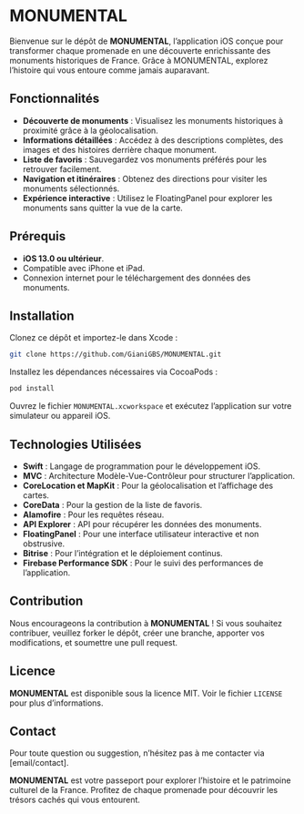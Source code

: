 # MONUMENTAL

Bienvenue sur le dépôt de **MONUMENTAL**, l’application iOS conçue pour transformer chaque promenade en une découverte enrichissante des monuments historiques de France. Grâce à MONUMENTAL, explorez l’histoire qui vous entoure comme jamais auparavant.

## Fonctionnalités

- **Découverte de monuments** : Visualisez les monuments historiques à proximité grâce à la géolocalisation.
- **Informations détaillées** : Accédez à des descriptions complètes, des images et des histoires derrière chaque monument.
- **Liste de favoris** : Sauvegardez vos monuments préférés pour les retrouver facilement.
- **Navigation et itinéraires** : Obtenez des directions pour visiter les monuments sélectionnés.
- **Expérience interactive** : Utilisez le FloatingPanel pour explorer les monuments sans quitter la vue de la carte.

## Prérequis

- **iOS 13.0 ou ultérieur**.
- Compatible avec iPhone et iPad.
- Connexion internet pour le téléchargement des données des monuments.

## Installation

Clonez ce dépôt et importez-le dans Xcode :

```bash
git clone https://github.com/GianiGBS/MONUMENTAL.git
```

Installez les dépendances nécessaires via CocoaPods :

```bash
pod install
```

Ouvrez le fichier `MONUMENTAL.xcworkspace` et exécutez l’application sur votre simulateur ou appareil iOS.

## Technologies Utilisées

- **Swift** : Langage de programmation pour le développement iOS.
- **MVC** : Architecture Modèle-Vue-Contrôleur pour structurer l’application.
- **CoreLocation et MapKit** : Pour la géolocalisation et l’affichage des cartes.
- **CoreData** : Pour la gestion de la liste de favoris.
- **Alamofire** : Pour les requêtes réseau.
- **API Explorer** : API pour récupérer les données des monuments.
- **FloatingPanel** : Pour une interface utilisateur interactive et non obstrusive.
- **Bitrise** : Pour l’intégration et le déploiement continus.
- **Firebase Performance SDK** : Pour le suivi des performances de l’application.

## Contribution

Nous encourageons la contribution à **MONUMENTAL** ! Si vous souhaitez contribuer, veuillez forker le dépôt, créer une branche, apporter vos modifications, et soumettre une pull request.

## Licence

**MONUMENTAL** est disponible sous la licence MIT. Voir le fichier `LICENSE` pour plus d’informations.

## Contact

Pour toute question ou suggestion, n’hésitez pas à me contacter via [email/contact].

**MONUMENTAL** est votre passeport pour explorer l’histoire et le patrimoine culturel de la France. Profitez de chaque promenade pour découvrir les trésors cachés qui vous entourent.
```

